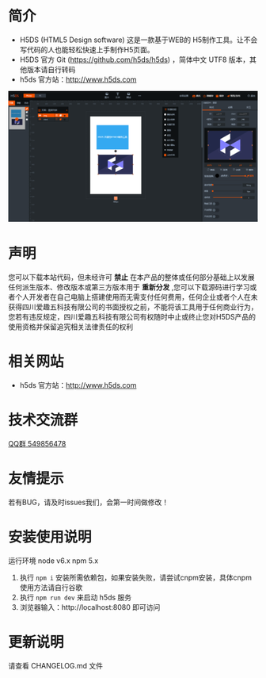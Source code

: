# **简介**

- H5DS (HTML5 Design software) 这是一款基于WEB的 H5制作工具。让不会写代码的人也能轻松快速上手制作H5页面。
- H5DS 官方 Git (https://github.com/h5ds/h5ds) ，简体中文 UTF8 版本，其他版本请自行转码
- h5ds 官方站：http://www.h5ds.com

![img](doc/images/demo.png)

# **声明**

您可以下载本站代码，但未经许可 **禁止** 在本产品的整体或任何部分基础上以发展任何派生版本、修改版本或第三方版本用于 **重新分发** ,您可以下载源码进行学习或者个人开发者在自己电脑上搭建使用而无需支付任何费用，任何企业或者个人在未获得四川爱趣五科技有限公司的书面授权之前，不能将该工具用于任何商业行为，您若有违反规定，四川爱趣五科技有限公司有权随时中止或终止您对H5DS产品的使用资格并保留追究相关法律责任的权利

# **相关网站**

- h5ds 官方站：http://www.h5ds.com

# **技术交流群**

[QQ群 549856478](https://jq.qq.com/?_wv=1027&k=5I0kPBX)

# **友情提示**

若有BUG，请及时issues我们，会第一时间做修改！

# **安装使用说明**

运行环境 node v6.x npm 5.x

1. 执行 `npm i` 安装所需依赖包，如果安装失败，请尝试cnpm安装，具体cnpm使用方法请自行谷歌
2. 执行 `npm run dev` 来启动 h5ds 服务
3. 浏览器输入：http://localhost:8080 即可访问

# **更新说明**

请查看 CHANGELOG.md 文件
